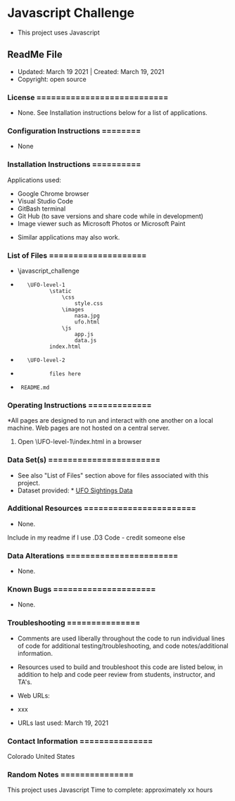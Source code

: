 # Javascript Challenge
* This project uses Javascript

## ReadMe File
* Updated: March 19 2021 | Created: March 19, 2021
* Copyright: open source

### License ===========================
* None. See Installation instructions below for a list of applications.


### Configuration Instructions ========
* None


### Installation Instructions ==========
Applications used:

- Google Chrome browser
- Visual Studio Code
- GitBash terminal
- Git Hub (to save versions and share code while in development)
- Image viewer such as Microsoft Photos or Microsoft Paint
* Similar applications may also work.



### List of Files ====================
* \javascript_challenge
*        \UFO-level-1
                \static
                    \css
                        style.css
                    \images
                        nasa.jpg
                        ufo.html
                    \js
                        app.js
                        data.js
                index.html
*        \UFO-level-2
*               files here
*      README.md


### Operating Instructions =============
*All pages are designed to run and interact with one another on a local machine. Web pages are not hosted on a central server.

1. Open \UFO-level-1\index.html in a browser




### Data Set(s) =======================
* See also "List of Files" section above for files associated with this project.
* Dataset provided:
* [UFO Sightings Data](StarterCode/static/js/data.js)


### Additional Resources =======================
* None.

Include in my readme if I use .D3 Code - credit someone else


###  Data Alterations =======================
* None.


###  Known Bugs =====================
* None.


### Troubleshooting ===============
* Comments are used liberally throughout the code to run individual lines of code for additional testing/troubleshooting, and code notes/additional information.

* Resources used to build and troubleshoot this code are listed below, in addition to help and code peer review from students, instructor, and TA's.

* Web URLs:
- xxx
* URLs last used: March 19, 2021


###  Contact Information ===============
Colorado   United States


### Random Notes ===============
This project uses Javascript
Time to complete: approximately xx hours
